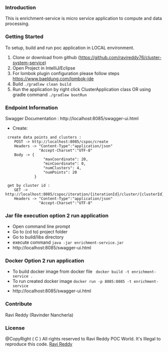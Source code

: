 ### Introduction 
This is enrichment-service is micro service application to compute and data processing.

### Getting Started
To setup, build and run poc application in LOCAL environment. 
1.	Clone or download from github (https://github.com/ravireddy76/cluster-system-service)
2.	Open Project in IntelliJ/Eclipse
3.  For lombok plugin configuration please follow steps https://www.baeldung.com/lombok-ide
3.	Build ``` ./gradlew clean build ```
4.	Run the application by right click  ClusterApplication class 
    OR using gradle command  ``` ./gradlew bootRun ```

### Endpoint Information
Swagger Documentation : http://localhost:8085/swagger-ui.html
- Create:
```
 create data points and clusters : 
    POST -> http://localhost:8085/cspoc/create
    Headers -> "Content-Type":"application/json"
               "Accept-Charset":"UTF-8"
    Body -> {
                 "maxCoordinate": 20,
                 "minCoordinate": 0,
                 "numClusters": 4,
                 "numPoints": 20
             }
```
```
 get by cluster id : 
    GET -> http://localhost:8085/cspoc/iteration/{iterationId}/cluster/{clusterId}
    Headers -> "Content-Type":"application/json"
               "Accept-Charset":"UTF-8"
```

### Jar file execution option 2 run application
 - Open command line prompt
 - Go to (cd to) project folder
 - Go to build/libs directory
 - execute command  ``` java -jar enrichment-service.jar ```
 - http://localhost:8085/swagger-ui.html

### Docker Option 2 run application
 - To build docker image from docker file
   ``` docker build -t enrichment-service .```
 - To run created docker image  ``` docker run -p 8085:8085 -t enrichment-service ```
 - http://localhost:8085/swagger-ui.html
 
### Contribute
Ravi Reddy (Ravinder Nancherla)

### License
@CopyRight ( C ) All rights reserved to Ravi Reddy POC World. It's Illegal to reproduce this code.
[Ravi Reddy](https://www.linkedin.com/in/ravireddy55447/)
